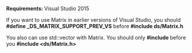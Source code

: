 <b>Requirements: </b> Visual Studio 2015

If you want to use Matrix in earlier versions of Visual Studio, you should <b>#define _DS_MATRIX_SUPPORT_PREV_VS</b> before <b>#include ds/Matrix.h</b>

You also can use std::vector with Matrix. You should only <b>#include <vector></b> before you <b>#include <ds/Matrix.h></b>
